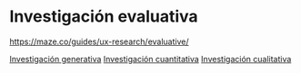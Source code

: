 # Investigación evaluativa

https://maze.co/guides/ux-research/evaluative/

[Investigación generativa](../../diseo-de-experiencia/investigacin/tipos-de-investigacin/investigacin-generativa.md)
[Investigación cuantitativa](../../diseo-de-experiencia/investigacin/tipos-de-investigacin/investigacin-cuantitativa.md)
[Investigación cualitativa](../../diseo-de-experiencia/investigacin/tipos-de-investigacin/investigacin-cualitativa.md)
